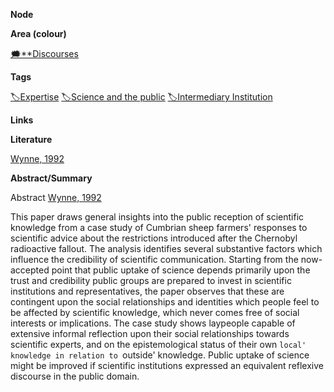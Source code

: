 **Node**

**Area (colour)**

[🗯️**Discourses](https://lean-sphynx-49b.notion.site/Discourses-ab06ed1436054e5b9bf0c0af92149114?pvs=21)
 

**Tags**

[🏷️Expertise](https://lean-sphynx-49b.notion.site/Expertise-ede1853057274e1b81d6516e2639ce23?pvs=21) [🏷️Science and the public](https://lean-sphynx-49b.notion.site/Science-and-the-public-0e97862561e84379a6fa9cf93b90ab2b?pvs=21) [🏷️Intermediary Institution](https://lean-sphynx-49b.notion.site/Intermediary-Institution-6677721ce7ac4a85a994f28d7345213d?pvs=21)

**Links**

**Literature**

[Wynne, 1992](https://lean-sphynx-49b.notion.site/Wynne-1992-beb46b724e2149b9bda1b2beccf4e8bd?pvs=21)

**Abstract/Summary**

Abstract [Wynne, 1992](https://lean-sphynx-49b.notion.site/Wynne-1992-beb46b724e2149b9bda1b2beccf4e8bd?pvs=21)

This paper draws general insights into the public reception of scientific knowledge from a case study of Cumbrian sheep farmers' responses to scientific advice about the restrictions introduced after the Chernobyl radioactive fallout. The analysis identifies several substantive factors which influence the credibility of scientific communication. Starting from the now-accepted point that public uptake of science depends primarily upon the trust and credibility public groups are prepared to invest in scientific institutions and representatives, the paper observes that these are contingent upon the social relationships and identities which people feel to be affected by scientific knowledge, which never comes free of social interests or implications. The case study shows laypeople capable of extensive informal reflection upon their social relationships towards scientific experts, and on the epistemological status of their own `local' knowledge in relation to `outside' knowledge. Public uptake of science might be improved if scientific institutions expressed an equivalent reflexive discourse in the public domain.